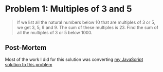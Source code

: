 # Problem 1: Multiples of 3 and 5

> If we list all the natural numbers below 10 that are multiples of 3 or 5, we get 3, 5, 6 and 9. The sum of these multiples is 23.
> Find the sum of all the multiples of 3 or 5 below 1000.

## Post-Mortem

Most of the work I did for this solution was converting [my JavaScript solution to this problem](../../js/0001_multiples_of_3_and_5/README.md)
